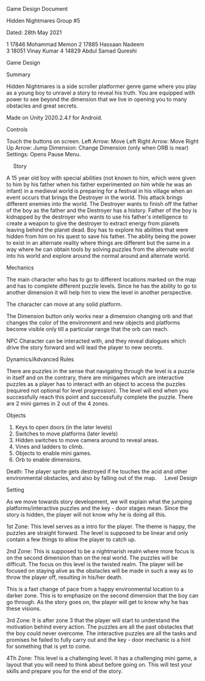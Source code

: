 Game Design Document

Hidden Nightmares
Group #5

Dated: 28th May 2021
	
1	17846	Mohammad Memon
2	17885	Hassaan Nadeem	
3	18051	Vinay Kumar
4	14829	Abdul Samad Qureshi




 
Game Design 


Summary

Hidden Nightmares is a side scroller platformer genre game where you play as a young boy to unravel a story to reveal his truth. You are equipped with power to see beyond the dimension that we live in opening you to many obstacles and great secrets. 

Made on Unity 2020.2.4.f for Android.

Controls

 

Touch the buttons on screen.
Left Arrow: Move Left
Right Arrow: Move Right
Up Arrow: Jump
Dimension: Change Dimension (only when ORB is near)
Settings: Opens Pause Menu.

 
Story

A 15 year old boy with special abilities (not known to him, which were given to him by his father when his father experimented on him while he was an infant) in a medieval world is preparing for a festival in his village when an event occurs that brings the Destroyer in the world. This attack brings different enemies into the world. The Destroyer wants to finish off the father of the boy as the father and the Destroyer has a history. Father of the boy is kidnapped by the destroyer who wants to use his father's intelligence to create a weapon to give the destroyer to extract energy from planets leaving behind the planet dead. Boy has to explore his abilities that were hidden from him on his quest to save his father. The ability being the power to exist in an alternate reality where things are different but the same in a way where he can obtain tools by solving puzzles from the alternate world into his world and explore around the normal around and alternate world.

Mechanics

The main character who has to go to different locations marked on the map and has to complete different puzzle levels. Since he has the ability to go to another dimension it will help him to view the level in another perspective.  


The character can move at any solid platform. 

The Dimension button only works near a dimension changing orb and that changes the color of the environment and new objects and platforms become visible only till a particular range that the orb can reach.

NPC Character can be interacted with, and they reveal dialogues which drive the story forward and will lead the player to new secrets.


Dynamics/Advanced Rules

There are puzzles in the sense that navigating through the level is a puzzle in itself and on the contrary, there are minigames which are interactive puzzles as a player has to interact with an object to access the puzzles (required not optional for level progression). The level will end when you successfully reach this point and successfully complete the puzzle. There are 2 mini games in 2 out of the 4 zones.

Objects

1. Keys to open doors (in the later levels)
2. Switches to move platforms (later levels)
3. Hidden switches to move camera around to reveal areas.
4. Vines and ladders to climb.
5. Objects to enable mini games.
6. Orb to enable dimensions.

Death: The player sprite gets destroyed if he touches the acid and other environmental obstacles, and also by falling out of the map.
 
Level Design


Setting

As we move towards story development, we will explain what the jumping platforms/interactive puzzles and the key - door stages mean. Since the story is hidden, the player will not know why he is doing all this.

1st Zone: This level serves as a intro for the player. The theme is happy, the puzzles are straight forward. The level is supposed to be linear and only contain a few things to allow the player to catch up.

2nd Zone: This is supposed to be a nightmarish realm where more focus is on the second dimension than on the real world. The puzzles will be difficult.  The focus on this level is the twisted realm. The player will be focused on staying alive as the obstacles will be made in such a way as to throw the player off, resulting in his/her death.

This is a fast change of pace from a happy environmental location to a darker zone. This is to emphasize on the second dimension that the boy can go through. As the story goes on, the player will get to know why he has these visions.

3rd Zone: It is after zone 3 that the player will start to understand the motivation behind every action. The puzzles are all the past obstacles that the boy could never overcome. The interactive puzzles are all the tasks and promises he failed to fully carry out and the key - door mechanic is a hint for something that is yet to come.

4Th Zone: This level is a challenging level. It has a challenging mini game, a layout that you will need to think about before going on. This will test your skills and prepare you for the end of the story.



